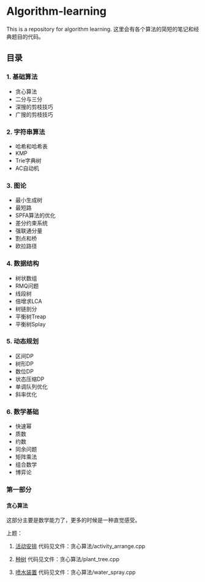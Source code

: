 # Algorithm-learning
This is a repository for algorithm learning.
这里会有各个算法的简短的笔记和经典题目的代码。

## 目录
### 1. 基础算法
- 贪心算法  
- 二分与三分  
- 深搜的剪枝技巧  
- 广搜的剪枝技巧  
### 2. 字符串算法
- 哈希和哈希表  
- KMP  
- Trie字典树  
- AC自动机
### 3. 图论  
- 最小生成树  
- 最短路  
- SPFA算法的优化  
- 差分约束系统  
- 强联通分量  
- 割点和桥  
- 欧拉路径
### 4. 数据结构
- 树状数组  
- RMQ问题  
- 线段树  
- 倍增求LCA  
- 树链剖分  
- 平衡树Treap  
- 平衡树Splay  
### 5. 动态规划
- 区间DP  
- 树形DP  
- 数位DP  
- 状态压缩DP  
- 单调队列优化  
- 斜率优化  
### 6. 数学基础
- 快速幂  
- 质数  
- 约数  
- 同余问题  
- 矩阵乘法  
- 组合数学  
- 博弈论  
### 第一部分
####  贪心算法
这部分主要是数学能力了，更多的时候是一种直觉感受。

上题：

  1. [活动安排](https://www.acwing.com/problem/content/4170/)
        代码见文件：贪心算法/activity_arrange.cpp

 2. [种树](https://www.acwing.com/problem/content/description/4171/)
        代码见文件：贪心算法/plant_tree.cpp

 3. [喷水装置](https://www.acwing.com/problem/content/description/4172/)
        代码见文件：贪心算法/water_spray.cpp